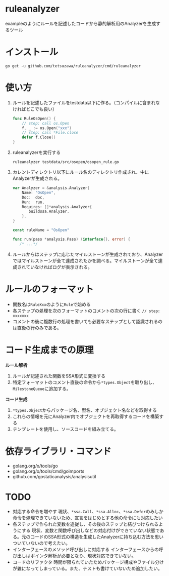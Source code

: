 # ruleanalyzer

exampleのようにルールを記述したコードから静的解析用のAnalyzerを生成するツール

# インストール

```shell script
go get -u github.com/tetsuzawa/ruleanalyzer/cmd/ruleanalyzer
```

# 使い方

1. ルールを記述したファイルをtestdata以下に作る。（コンパイルに含まれなければどこでも良い）
    ```go
    func RuleOsOpen() {
        // step: call os.Open
        f, _ := os.Open("xxx")
        // step: call *File.close
        defer f.Close()
    }
    ```
   
1. ruleanalyzerを実行する
    ```shell script
    ruleanalyzer testdata/src/osopen/osopen_rule.go
    ```

1. カレントディレクトリ以下にルール名のディレクトリ作成され、中にAnalyzerが生成される。
    ```go
    var Analyzer = &analysis.Analyzer{
        Name: "OsOpen",
        Doc:  doc,
        Run:  run,
        Requires: []*analysis.Analyzer{
           buildssa.Analyzer,
        },
    }
    
    const ruleName = "OsOpen"
    
    func run(pass *analysis.Pass) (interface{}, error) {
       /* ...*/
    ```
   
1. ルールからはステップに応じたマイルストーンが生成されており、Analyzerではマイルストーンが全て達成されたかを調べる。マイルストーンが全て達成されていなければログが表示される。

# ルールのフォーマット

- 関数名は`RuleXxx`のように`Rule`で始める
- 各ステップの処理を次のフォーマットのコメントの次の行に書く 
  `// step: xxxxxxx`
- コメントの後に複数行の処理を書いても必要なステップとして認識されるのは直後の行のみである。


# コード生成までの原理


**ルール解析**

1. ルールが記述された関数をSSA形式に変換する
1. 特定フォーマットのコメント直後の命令から`*types.Object`を取り出し、`MilestoneQueue`に追加する。

**コード生成**

1. `*types.Object`からパッケージ名、型名、オブジェクト名などを取得する
1. これらの情報を元にAnalyzer内でオブジェクトを再取得するコードを構築する
1. テンプレートを使用し、ソースコードを組み立てる。

# 依存ライブラリ・コマンド

- golang.org/x/tools/go
- golang.org/x/tools/cmd/goimports
- github.com/gostaticanalysis/analysisutil

# TODO

- 対応する命令を増やす
    現状、`*ssa.Call`、`*ssa.Alloc`、`*ssa.Defer`のみしか命令を処理できていないため、宣言をはじめとする他の命令にも対応したい
- 各ステップで作られた変数を追従し、その後のステップと結びつけられるようにする
    現状、変数と関数呼び出しなどの対応付けができていない状態である。元のコードのSSA形式の構造を生成したAnalyzerに持ち込む方法を思いついていないので考えたい。
- インターフェースのメソッド呼び出しに対応する
    インターフェースからの呼び出しはポインタ解析が必要となり、現状対応できていない。
- コードのリファクタ
    時間が限られていたためパッケージ構成やファイル分けが雑になってしまっている。また、テストも書けていないため追加したい。
    


